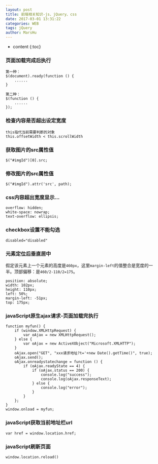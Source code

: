 ```yaml
---
layout: post
title: 前端相关知识-js、jQuery、css
date: 2017-03-01 13:31:22
categories: WEB
tags: jQuery
author: MarsHu
---
```


* content
{:toc}

### 页面加载完成后执行 ###
	第一种：
    $(document).ready(function () {
		......
    }

	第二种：
    $(function () {
		......
	});

### 检查内容是否超出设定宽度 ###

	this指代当前需要判断的对象
	this.offsetWidth < this.scrollWidth





### 获取图片的src属性值 ###

	$("#imgId")[0].src; 

### 修改图片的src属性值 ###

	$("#imgId").attr('src', path); 

### css内容超出宽度显示... ###

    overflow: hidden;
    white-space: nowrap;
    text-overflow: ellipsis;

### checkbox设置不能勾选 ###

	disabled="disabled"

### 元素定位后垂直居中 ###
假定该元素上一个元素的高度是`460px`，这里`margin-left`的值整合是宽度的一半。顶部偏移：是`460/2-110/2=175`。

	position: absolute;
	width: 102px;
	height: 110px;
	left: 50%;
	margin-left: -51px;
	top: 175px;

### javaScript原生ajax请求-页面加载完执行 ###

	function myfun() {
        if (window.XMLHttpRequest) {
            var oAjax = new XMLHttpRequest();
        } else {
            var oAjax = new ActiveXObject("Microsoft.XMLHTTP");
        }
        oAjax.open("GET", "xxx请求地址?t='+new Date().getTime()", true);
        oAjax.send();
        oAjax.onreadystatechange = function () {
            if (oAjax.readyState == 4) {
                if (oAjax.status == 200) {
					console.log("success");
                    console.log(oAjax.responseText);
                } else {
                    console.log("error");
                }
            }
        };
    }
    window.onload = myfun;

### javaScript获取当前地址栏url ###

	var href = window.location.href;

### javaScript刷新页面 ###
	
	window.location.reload()